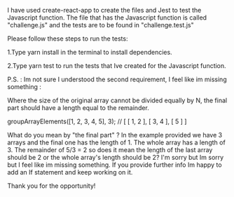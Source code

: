 I have used create-react-app to create the files and Jest to test the Javascript function.
The file that has the Javascript function is called "challenge.js" and the tests are to be found in "challenge.test.js"

Please follow these steps to run the tests:  

1.Type yarn install in the terminal to install dependencies.

2.Type yarn test to run the tests that Ive created for the Javascript function.






P.S. : 
Im not sure I understood the second requirement, I feel like im missing something : 

Where the size of the original array cannot be divided equally by N, the final part should have a length equal to the remainder.

 groupArrayElements([1, 2, 3, 4, 5], 3);
 // [ [ 1, 2 ], [ 3, 4 ], [ 5 ] ]
 
 What do you mean by "the final part" ? In the example provided we have 3 arrays and the final one has the length of 1. The whole array has a length of 3. The remainder of 5/3 = 2 so does it mean the length of the last array should be 2 or the whole array's length should be 2? I'm sorry but Im sorry but I feel like im missing something. If you provide further info Im happy to add an If statement and keep working on it. 
 
 Thank you for the opportunity!
